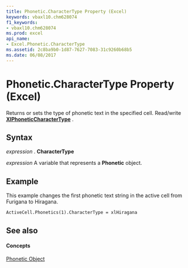 ```yaml
---
title: Phonetic.CharacterType Property (Excel)
keywords: vbaxl10.chm628074
f1_keywords:
- vbaxl10.chm628074
ms.prod: excel
api_name:
- Excel.Phonetic.CharacterType
ms.assetid: 2c8ba9b0-1d87-7627-7083-31c9260b68b5
ms.date: 06/08/2017
---
```



# Phonetic.CharacterType Property (Excel)

Returns or sets the type of phonetic text in the specified cell. Read/write **[XlPhoneticCharacterType](xlphoneticcharactertype-enumeration-excel.md)** .


## Syntax

 _expression_ . **CharacterType**

 _expression_ A variable that represents a **Phonetic** object.


## Example

This example changes the first phonetic text string in the active cell from Furigana to Hiragana.


```vb
ActiveCell.Phonetics(1).CharacterType = xlHiragana
```


## See also


#### Concepts


[Phonetic Object](phonetic-object-excel.md)

